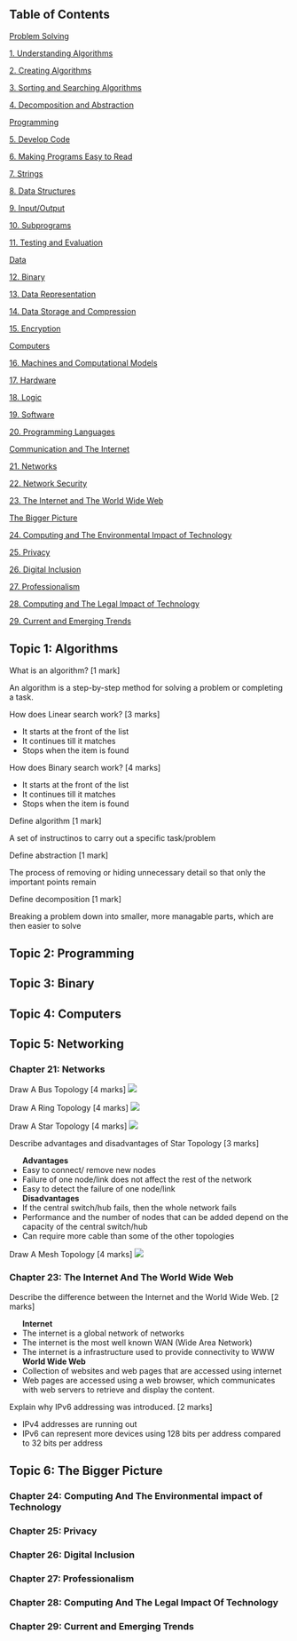 <!-- Syntax For Questions
Question - simple line
Answer - html syntax
 -->

## Table of Contents

<div class="toc">

  <a href='#topic-1' class="table-of-contents">Problem Solving</a>

  <a href="#chap-1" class="table-of-contents subtopic">1. Understanding Algorithms</a>

  <a href="#chap-2" class="table-of-contents subtopic">2. Creating Algorithms</a>

  <a href="#chap-3" class="table-of-contents subtopic">3. Sorting and Searching Algorithms</a>

  <a href="#chap-4" class="table-of-contents subtopic">4. Decomposition and Abstraction</a>

  <a href='#topic-2' class="table-of-contents">Programming</a>

  <a href="#chap-5" class="table-of-contents subtopic">5. Develop Code</a>

  <a href="#chap-6" class="table-of-contents subtopic">6. Making Programs Easy to Read</a>

  <a href="#chap-7" class="table-of-contents subtopic">7. Strings</a>

  <a href="#chap-8" class="table-of-contents subtopic">8. Data Structures</a>

  <a href="#chap-9" class="table-of-contents subtopic">9. Input/Output</a>

  <a href="#chap-10" class="table-of-contents subtopic">10. Subprograms</a>

  <a href="#chap-11" class="table-of-contents subtopic">11. Testing and Evaluation</a>

  <a href='#topic-3' class="table-of-contents">Data</a>

  <a href="#chap-12" class="table-of-contents subtopic">12. Binary</a>

  <a href="#chap-13" class="table-of-contents subtopic">13. Data Representation</a>

  <a href="#chap-14" class="table-of-contents subtopic">14. Data Storage and Compression</a>

  <a href="#chap-15" class="table-of-contents subtopic">15. Encryption</a>

  <a href='#topic-4' class="table-of-contents">Computers</a>

  <a href="#chap-16" class="table-of-contents subtopic">16. Machines and Computational Models</a>

  <a href="#chap-17" class="table-of-contents subtopic">17. Hardware</a>

  <a href="#chap-18" class="table-of-contents subtopic">18. Logic</a>

  <a href="#chap-19" class="table-of-contents subtopic">19. Software</a>

  <a href="#chap-20" class="table-of-contents subtopic">20. Programming Languages</a>

  <a href='#topic-5' class="table-of-contents">Communication and The Internet</a>

  <a href="#chap-21" class="table-of-contents subtopic">21. Networks</a>

  <a href="#chap-22" class="table-of-contents subtopic">22. Network Security</a>

  <a href="#chap-23" class="table-of-contents subtopic">23. The Internet and The World Wide Web</a>

  <a href='#topic-6' class="table-of-contents">The Bigger Picture</a>

  <a href="#chap-24" class="table-of-contents subtopic">24. Computing and The Environmental Impact of Technology</a>

  <a href="#chap-25" class="table-of-contents subtopic">25. Privacy</a>

  <a href="#chap-26" class="table-of-contents subtopic">26. Digital Inclusion</a>

  <a href="#chap-27" class="table-of-contents subtopic">27. Professionalism</a>

  <a href="#chap-28" class="table-of-contents subtopic">28. Computing and The Legal Impact of Technology</a>

  <a href="#chap-29" class="table-of-contents subtopic">29. Current and Emerging Trends</a>

</div>

<h2 id='topic-1'> Topic 1: Algorithms </h2>

What is an algorithm? <span class='mark'>[1 mark]</span>
<answer><p>An algorithm is a step-by-step method for solving a problem or completing a task.</p></answer>

How does Linear search work? <span class='mark'>[3 marks]</span>
<answer>
  <ul>
    <li>It starts at the front of the list</li>
    <li>It continues till it matches</li>
    <li>Stops when the item is found</li>
  </ul>
</answer>

How does Binary search work? <span class='mark'>[4 marks]</span>
<answer>
  <ul>
    <li>It starts at the front of the list</li>
    <li>It continues till it matches</li>
    <li>Stops when the item is found</li>
  </ul>
</answer>

Define algorithm <span class='mark'>[1 mark]</span>
<answer><p>A set of instructinos to carry out a specific task/problem<p></answer>

Define abstraction <span class='mark'>[1 mark]</span>
<answer><p> The process of removing or hiding unnecessary detail so that only the important points remain</p></answer>

Define decomposition <span class='mark'>[1 mark]</span>
<answer><p> Breaking a problem down into smaller, more managable parts, which are then easier to solve</p></answer>

<h2 id='topic-2'> Topic 2: Programming</h2>

<h2 id='topic-3'> Topic 3: Binary</h2>

<h2 id='topic-4'> Topic 4: Computers</h2>

<h2 id='topic-5'> Topic 5: Networking</h2>

<h3 id='chap-21'>Chapter 21: Networks</h3>

Draw A Bus Topology <span class='mark'>[4 marks]</span>
<answer>
  <img src='assets/network/bus-topology.png'>
</answer>

Draw A Ring Topology <span class='mark'>[4 marks]</span>
<answer>
  <img src='assets/network/ring-topology.png'>
</answer>

Draw A Star Topology <span class='mark'>[4 marks]</span>
<answer>
  <img src='assets/network/star-topology.png'>
</answer>

Describe advantages and disadvantages of Star Topology <span class='mark'>[3 marks]</span>
<answer>
<ul>
  <strong>Advantages</strong>
  <li>Easy to connect/ remove new nodes</li>
  <li>Failure of one node/link does not affect the rest of the network</li>
  <li>Easy to detect the failure of one node/link</li>
  <strong>Disadvantages</strong>
  <li>If the central switch/hub fails, then the whole network fails</li>
  <li>Performance and the number of nodes that can be added depend on the capacity of the central switch/hub</li>
  <li>Can require more cable than some of the other topologies</li>
</ul>
</answer>

Draw A Mesh Topology <span class='mark'>[4 marks]</span>
<answer>
  <img src='assets/network/mesh-topology.png'>
</answer>

<h3 id='chap-23'>Chapter 23: The Internet And The World Wide Web</h3>

Describe the difference between the Internet and the World Wide Web. <span class='mark'>[2 marks]</span>
<answer>
<ul>
  <strong>Internet</strong>
  <li>The internet is a global network of networks</li>
  <li>The internet is the most well known WAN (Wide Area Network)</li>
  <li>The internet is a infrastructure used to provide connectivity to WWW</li>
  <strong>World Wide Web</strong>
  <li>Collection of websites and web pages that are accessed using internet</li>
  <li>Web pages are accessed using a web browser, which communicates with web servers to retrieve and display the content.</li>
</ul>
</answer>

Explain why IPv6 addressing was introduced. <span class='mark'>[2 marks]</span>
<answer>
<ul>
<li>IPv4 addresses are running out</li>
<li>IPv6 can represent more devices using 128 bits per address compared to 32 bits per address</li>
</ul>
</answer>

<h2 id='topic-6'> Topic 6: The Bigger Picture</h2>

<h3 id='chap-24'>Chapter 24: Computing And The Environmental impact of Technology</h3>

<h3 id='chap-25'>Chapter 25: Privacy</h3>

<h3 id='chap-26'>Chapter 26: Digital Inclusion</h3>

<h3 id='chap-27'>Chapter 27: Professionalism</h3>

<h3 id='chap-28'>Chapter 28: Computing And The Legal Impact Of Technology</h3>

<h3 id='chap-29'>Chapter 29: Current and Emerging Trends</h3>
